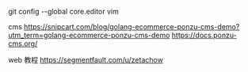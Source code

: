 git config --global core.editor vim


cms
https://snipcart.com/blog/golang-ecommerce-ponzu-cms-demo?utm_term=golang-ecommerce-ponzu-cms-demo
https://docs.ponzu-cms.org/

web 教程
https://segmentfault.com/u/zetachow
